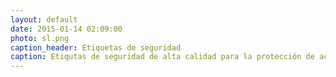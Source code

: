 ```yaml
---
layout: default
date: 2015-01-14 02:09:00
photo: sl.png
caption_header: Etiquetas de seguridad
caption: Etiqutas de seguridad de alta calidad para la protección de activos y documentos de importancia.  Las etiquetas con diseñadas a la medida de las necesidades de nuestros clientes, incluyendo tecnología de punta que dificulta en gran medida su manipulación.
---
```

